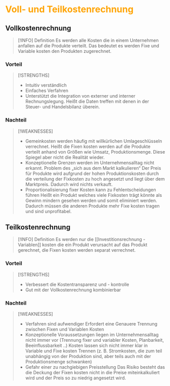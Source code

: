 # <font color = "orange">Voll- und Teilkostenrechnung</font>
## Vollkostenrechnung
>[!INFO] Definition
>Es werden alle Kosten die in einem Unternehmen anfallen auf die Produkte verteilt. Das bedeutet es werden Fixe und Variable kosten den Produkten zugerechnet. 

### Vorteil 
>[!STRENGTHS]
>- Intuitiv verständlich
>- Einfaches Verfahren 
>- Unterstützt die Integration von externer und interner Rechnungslegung. 
>  Heißt die Daten treffen mit denen in der Steuer- und Handelsbilanz überein.
### Nachteil
>[!WEAKNESSES]
>- Gemeinkosten werden häufig mit willkürlichen Umlageschlüsseln verrechnet. 
>  Heißt die Fixen kosten werden auf die Produkte verteilt anhand von Größen wie Umsatz, Produktionsmenge. Diese Spiegel aber nicht die Realität wieder.
>  - Konzeptionelle Grenzen werden im Unternehmensalltag nicht erkannt. Problem des „sich aus dem Markt kalkulieren“ 
>    Der Preis für Produkte wird aufgrund der hohen Produktionskosten durch die verteilung der Fixkosten zu hoch angesetzt und liegt über dem Marktpreis. Dadurch wird nichts verkauft. 
> - Proportionalisierung fixer Kosten kann zu Fehlentscheidungen führen
>    Heißt ein Produkt welches viele Fixkosten trägt könnte als Gewinn mindern gesehen werden und somit eliminiert werden. Dadurch müssen die anderen Produkte mehr Fixe kosten tragen und sind unprofitabel. 
## Teilkostenrechnung
>[!INFO] Definition
>Es werden nur die [[Investitionsrechnung - Variablen]] kosten die ein Produkt verursacht auf das Produkt gerechnet, die Fixen kosten werden separat verrechnet.
### Vorteil 
>[!STRENGTHS]
>- Verbessert die Kostentransparenz und - kontrolle
>- Gut mit der Vollkostenrechnung kombinierbar
### Nachteil
>[!WEAKNESSES]
>- Verfahren sind aufwendiger 
>  Erfordert eine Genauere Trennung zwischen Fixen und Variablen Kosten
>- Konzeptionelle Voraussetzungen liegen im Unternehmensalltag nicht immer vor (Trennung fixer und variabler Kosten, Planbarkeit, Beeinflussbarkeit ..) 
>  Kosten lassen sich nicht immer klar in Variable und Fixe kosten Trennen (z. B. Stromkosten, die zum teil unabhängig von der Produktion sind, aber teils auch mit der Produktionsmenge schwanken)
>- Gefahr einer zu nachgiebigen Preisstellung
>  Das Risiko besteht das die Deckung der Fixen kosten nicht in die Preise miteinkalkuliert wird und der Preis so zu niedrig angesetzt wird.